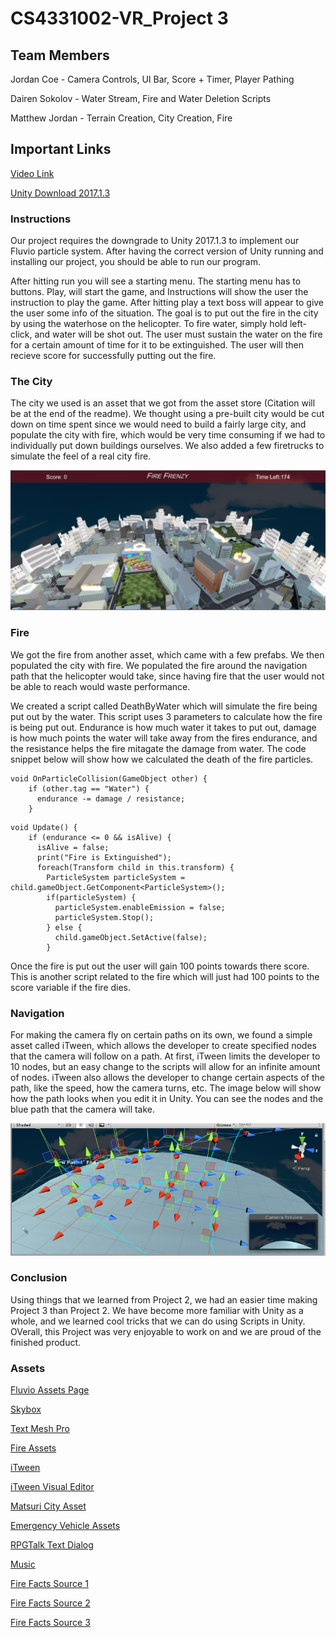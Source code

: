 # CS4331002-VR_Project 3

## Team Members
Jordan Coe - Camera Controls, UI Bar, Score + Timer, Player Pathing

Dairen Sokolov - Water Stream, Fire and Water Deletion Scripts

Matthew Jordan - Terrain Creation, City Creation, Fire

## Important Links
 <a href="https://www.youtube.com/watch?v=pOl-wY6o30M">Video Link</a>

<a href="https://unity3d.com/get-unity/download/archive">Unity Download 2017.1.3</a>

### Instructions
Our project requires the downgrade to Unity 2017.1.3 to implement our Fluvio particle system. After having the correct version of Unity running and installing our project, you should be able to run our program. 

After hitting run you will see a starting menu. The starting menu has to buttons. Play, will start the game, and Instructions will show the user the instruction to play the game. After hitting play a text boss will appear to give the user some info of the situation. The goal is to put out the fire in the city by using the waterhose on the helicopter. To fire water, simply hold left-click, and water will be shot out. The user must sustain the water on the fire for a certain amount of time for it to be extinguished. The user will then recieve score for successfully putting out the fire. 

### The City
The city we used is an asset that we got from the asset store (Citation will be at the end of the readme). We thought using a pre-built city would be cut down on time spent since we would need to build a fairly large city, and populate the city with fire, which would be very time consuming if we had to individually put down buildings ourselves. We also added a few firetrucks to simulate the feel of a real city fire. 

![ScreenShot](city.png)

### Fire 
We got the fire from another asset, which came with a few prefabs. We then populated the city with fire. We populated the fire around the navigation path that the helicopter would take, since having fire that the user would not be able to reach would waste performance. 

We created a script called DeathByWater which will simulate the fire being put out by the water. This script uses 3 parameters to calculate how the fire is being put out. Endurance is how much water it takes to put out, damage is how much points the water will take away from the fires endurance, and the resistance helps the fire mitagate the damage from water. The code snippet below will show how we calculated the death of the fire particles.

```
void OnParticleCollision(GameObject other) {
    if (other.tag == "Water") {
      endurance -= damage / resistance;
    }
```

```
void Update() {
    if (endurance <= 0 && isAlive) {
      isAlive = false;
      print("Fire is Extinguished");
      foreach(Transform child in this.transform) {
        ParticleSystem particleSystem = child.gameObject.GetComponent<ParticleSystem>();
        if(particleSystem) {
          particleSystem.enableEmission = false;
          particleSystem.Stop();
        } else {
          child.gameObject.SetActive(false);
        }
```

Once the fire is put out the user will gain 100 points towards there score. This is another script related to the fire which will just had 100 points to the score variable if the fire dies.

### Navigation
For making the camera fly on certain paths on its own, we found a simple asset called iTween, which allows the developer to create specified nodes that the camera will follow on a path. At first, iTween limits the developer to 10 nodes, but an easy change to the scripts will allow for an infinite amount of nodes. iTween also allows the developer to change certain aspects of the path, like the speed, how the camera turns, etc. The image below will show how the path looks when you edit it in Unity. You can see the nodes and the blue path that the camera will take.

![ScreenShot](path.png)

### Conclusion
Using things that we learned from Project 2, we had an easier time making Project 3 than Project 2. We have become more familiar with Unity as a whole, and we learned cool tricks that we can do using Scripts in Unity. OVerall, this Project was very enjoyable to work on and we are proud of the finished product.

### Assets
<a href="https://assetstore.unity.com/packages/tools/particles-effects/fluvio-free-2888">Fluvio Assets Page</a>

<a href="https://assetstore.unity.com/packages/2d/textures-materials/sky/skybox-series-free-103633">Skybox</a>

<a href="https://assetstore.unity.com/packages/essentials/beta-projects/textmesh-pro-84126">Text Mesh Pro</a>

<a href="https://assetstore.unity.com/packages/vfx/particles/fire-explosions/fire-spell-effects-36825">Fire Assets</a>

<a href="https://assetstore.unity.com/packages/tools/animation/itween-84">iTween</a>

<a href="https://assetstore.unity.com/packages/tools/visual-scripting/itween-visual-editor-180">iTween Visual Editor</a>

<a href="https://assetstore.unity.com/packages/3d/environments/urban/japanese-matsuri-city-35619">Matsuri City Asset</a>

<a href="https://assetstore.unity.com/packages/3d/vehicles/land/m-lowpoly-cars-83703">Emergency Vehicle Assets</a>

<a href="http://www.seizestudios.com/developer/rpgtalk/">RPGTalk Text Dialog</a>

<a href="https://www.youtube.com/watch?v=-wJSpqrzarE">Music</a>

<a href="http://www.amazingfacts4u.com/fire/">Fire Facts Source 1</a>

<a href="http://discovermagazine.com/2011/oct/20-things-you-didnt-know-about-fire">Fire Facts Source 2</a>

<a href="https://www.firerescue1.com/fire-products/Firefighter-Accountability/articles/1206336-9-facts-about-fire/">Fire Facts Source 3</a>
